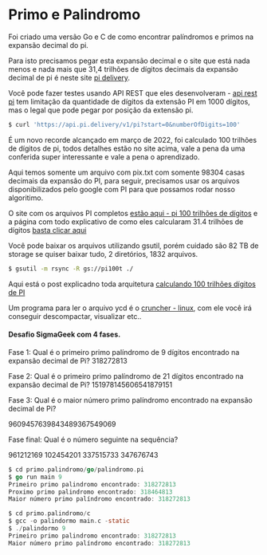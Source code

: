 # Primo e Palindromo

Foi criado uma versão Go e C de como encontrar palíndromos e primos na expansão decimal do pi.

Para isto precisamos pegar esta expansão decimal e o site que está nada menos e nada mais que 31,4 trilhões de dígitos decimais da expansão decimal de pi é neste site [pi delivery](https://pi.delivery/).

Você pode fazer testes usando API REST que eles desenvolveram - [api rest pi](https://pi.delivery/#apipi_get) tem limitação da quantidade de dígitos da extensão PI em 1000 dígitos, mas o legal que pode pegar por posição da extensão pi.

```bash
$ curl 'https://api.pi.delivery/v1/pi?start=0&numberOfDigits=100'
```

É um novo recorde alcançado em março de 2022, foi calculado 100 trilhões de dígitos de pi, todos detalhes estão no site acima, vale a pena da uma conferida super interessante e vale a pena o aprendizado.

Aqui temos somente um arquivo com pix.txt com somente 98304 casas decimais da expansão do PI, para seguir, precisamos usar os arquivos disponibilizados pelo google com PI para que possamos rodar nosso algoritimo.


O site com os arquivos PI completos [estão aqui - pi 100 trilhões de dígitos](https://storage.googleapis.com/pi100t/index.html) e a página com todo explicativo de como eles calcularam 31.4 trilhões de dígitos [basta clicar aqui](https://pi.delivery/#introductionindex)

Você pode baixar os arquivos utilizando gsutil, porém cuidado são 82 TB de storage se quiser baixar tudo, 2 diretórios, 1832 arquivos.

```bash
$ gsutil -m rsync -R gs://pi100t ./

```
Aqui está o post explicadno toda arquitetura [calculando 100 trilhões dígitos de PI](https://cloud.google.com/blog/products/compute/calculating-100-trillion-digits-of-pi-on-google-cloud)

Um programa para ler o arquivo ycd é o [cruncher - linux](http://www.numberworld.org/y-cruncher/#Download), com ele você irá conseguir descompactar, visualizar etc..

#### Desafio SigmaGeek com 4 fases.

Fase 1: Qual é o primeiro primo palíndromo de 9 dígitos encontrado na expansão decimal de Pi? 
318272813

Fase 2: Qual é o primeiro primo palíndromo de 21 dígitos encontrado na expansão decimal de Pi? 
151978145606541879151

Fase 3: Qual é o maior número primo palíndromo encontrado na expansão decimal de Pi? 

9609457639843489367549069 

Fase final: Qual é o número seguinte na sequência? 

961212169
102454201
337515733
347676743

```go
$ cd primo.palindromo/go/palindromo.pi
$ go run main 9
Primeiro primo palindromo encontrado: 318272813
Proximo primo palindromo encontrado: 318464813
Maior número primo palíndromo encontrado: 318272813
```

```c
$ cd primo.palindromo/c
$ gcc -o palindormo main.c -static
$ ./palindormo 9
Primeiro primo palindromo encontrado: 318272813
Maior número primo palíndromo encontrado: 318272813
```
